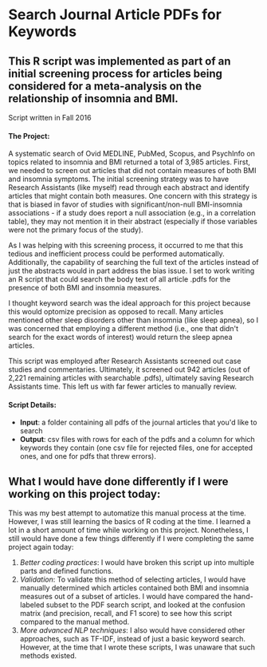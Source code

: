 # Search Journal Article PDFs for Keywords
## This R script was implemented as part of an initial screening process for articles being considered for a meta-analysis on the relationship of insomnia and BMI. 
Script written in Fall 2016

#### The Project: 
A systematic search of Ovid MEDLINE, PubMed, Scopus, and PsychInfo on topics related to insomnia and BMI returned a total of 3,985 articles. First, we needed to screen out articles that did not contain measures of both BMI and insomnia symptoms. The initial screening strategy was to have Research Assistants (like myself) read through each abstract and identify articles that might contain both measures. One concern with this strategy is that is biased in favor of studies with significant/non-null BMI-insomnia associations - if a study does report a null association (e.g., in a correlation table), they may not mention it in their abstract (especially if those variables were not the primary focus of the study).  

As I was helping with this screening process, it occurred to me that this tedious and inefficient process could be performed automatically. Additionally, the capability of searching the full text of the articles instead of just the abstracts would in part address the bias issue. I set to work writing an R script that could search the body text of all article .pdfs for the presence of both BMI and insomnia measures.  

I thought keyword search was the ideal approach for this project because this would optomize precision as opposed to recall. Many articles mentioned other sleep disorders other than insomnia (like sleep apnea), so I was concerned that employing a different method (i.e., one that didn't search for the exact words of interest) would return the sleep apnea articles.  

This script was employed after Research Assistants screened out case studies and commentaries. Ultimately, it screened out 942 articles (out of 2,221 remaining articles with searchable .pdfs), ultimately saving Research Assistants time. This left us with far fewer articles to manually review.  

#### Script Details: 
- **Input**: a folder containing all pdfs of the journal articles that you'd like to search
- **Output**: csv files with rows for each of the pdfs and a column for which keywords they contain (one csv file for rejected files, one for accepted ones, and one for pdfs that threw errors). 

## What I would have done differently if I were working on this project today:
This was my best attempt to automatize this manual process at the time. However, I was still learning the basics of R coding at the time. I learned a lot in a short amount of time while working on this project. Nonetheless, I still would have done a few things differently if I were completing the same project again today: 
1. *Better coding practices*: I would have broken this script up into multiple parts and defined functions. 
2. *Validation*: To validate this method of selecting articles, I would have manually determined which articles contained both BMI and insomnia measures out of a subset of articles. I would have compared the hand-labeled subset to the PDF search script, and looked at the confusion matrix (and precision, recall, and F1 score) to see how this script compared to the manual method. 
3. *More advanced NLP techniques*: I also would have considered other approaches, such as TF-IDF, instead of just a basic keyword search. However, at the time that I wrote these scripts, I was unaware that such methods existed. 
